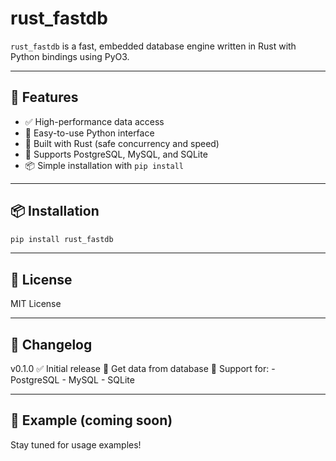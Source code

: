 # rust_fastdb

`rust_fastdb` is a fast, embedded database engine written in Rust with Python bindings using PyO3.

---

## 🚀 Features

- ✅ High-performance data access
- 🐍 Easy-to-use Python interface
- 🦀 Built with Rust (safe concurrency and speed)
- 💾 Supports PostgreSQL, MySQL, and SQLite
- 📦 Simple installation with `pip install`

---

## 📦 Installation

```bash
pip install rust_fastdb
```

---

## 📄 License
MIT License

---

## 📝 Changelog
v0.1.0
  ✅ Initial release
  🔄 Get data from database
  💽 Support for:
      - PostgreSQL
      - MySQL
      - SQLite

---

## 🧪 Example (coming soon)
Stay tuned for usage examples!